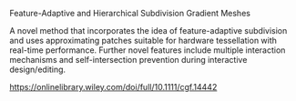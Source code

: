 Feature-Adaptive and Hierarchical Subdivision Gradient Meshes

A novel method that incorporates the idea of feature-adaptive subdivision and uses approximating patches suitable for hardware tessellation with real-time performance. Further novel features include multiple interaction mechanisms and self-intersection prevention during interactive design/editing.

https://onlinelibrary.wiley.com/doi/full/10.1111/cgf.14442
